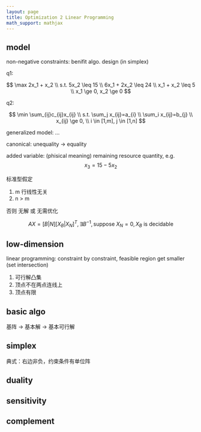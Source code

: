 ```yaml
---
layout: page
title: Optimization 2 Linear Programming
math_support: mathjax
---
```



## model

non-negative constraints: benifit algo. design (in simplex)

q1:

$$
\max 2x_1 + x_2 \\
s.t. 5x_2 \leq 15 \\
6x_1 + 2x_2 \leq 24 \\
x_1 + x_2 \leq 5 \\
x_1 \ge 0, x_2 \ge 0
$$

q2:

$$
\min \sum_{ij}c_{ij}x_{ij} \\
s.t. \sum_j x_{ij}=a_{i} \\
\sum_i x_{ij}=b_{j} \\
x_{ij} \ge 0, \\
i \in [1,m], j \in [1,n]
$$

generalized model: ...

canonical: unequality -> equality

added variable: (phisical meaning) remaining resource quantity, e.g. $$x_3 = 15 - 5x_2$$

标准型假定

1. m 行线性无关
2. n > m

否则 无解 或 无需优化

$$
AX = [B \vert N][X_B \vert X_N]^T, \exists B^{-1}, \text{suppose }X_N= 0, X_B \text{ is decidable}
$$

## low-dimension

linear programming: constraint by constraint, feasible region get smaller (set intersection)

1. 可行解凸集
2. 顶点不在两点连线上
3. 顶点有限

## basic algo

基阵 -> 基本解 -> 基本可行解

## simplex

典式：右边非负，约束条件有单位阵

## duality

## sensitivity

## complement


